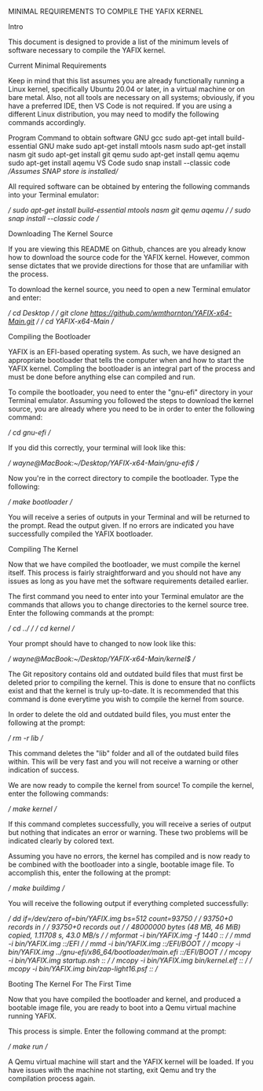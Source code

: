 MINIMAL REQUIREMENTS TO COMPILE THE YAFIX KERNEL

Intro

This document is designed to provide a list of the minimum levels of software necessary to compile the YAFIX kernel.

Current Minimal Requirements

Keep in mind that this list assumes you are already functionally running a Linux kernel, specifically Ubuntu 20.04 or later, in a virtual machine or on bare metal.  Also, not all tools are necessary on all systems; obviously, if you have a preferred IDE, then VS Code is not required. If you are using a different Linux distribution, you may need to modify the following commands accordingly.

Program 	Command to obtain software
GNU gcc     sudo apt-get intall build-essential
GNU make    sudo apt-get install mtools
nasm        sudo apt-get install nasm
git         sudo apt-get install git
qemu        sudo apt-get install qemu
aqemu       sudo apt-get install aqemu
VS Code     sudo snap install --classic code */Assumes SNAP store is installed/*

All required software can be obtained by entering the following commands into your Terminal emulator:

*/ sudo apt-get install build-essential mtools nasm git qemu aqemu /*
*/ sudo snap install --classic code /*

Downloading The Kernel Source

If you are viewing this README on Github, chances are you already know how to download the source code for the YAFIX kernel. However, common sense dictates that we provide directions for those that are unfamiliar with the process.

To download the kernel source, you need to open a new Terminal emulator and enter:

*/ cd Desktop /*
*/ git clone https://github.com/wmthornton/YAFIX-x64-Main.git /*
*/ cd YAFIX-x64-Main /*

Compiling the Bootloader

YAFIX is an EFI-based operating system. As such, we have designed an appropriate bootloader that tells the computer when and how to start the YAFIX kernel. Compling the bootloader is an integral part of the process and must be done before anything else can compiled and run.

To compile the bootloader, you need to enter the "gnu-efi" directory in your Terminal emulator. Assuming you followed the steps to download the kernel source, you are already where you need to be in order to enter the following command:

*/ cd gnu-efi /*

If you did this correctly, your terminal will look like this:

*/ wayne@MacBook:~/Desktop/YAFIX-x64-Main/gnu-efi$ /* 

Now you're in the correct directory to compile the bootloader. Type the following:

*/ make bootloader /*

You will receive a series of outputs in your Terminal and will be returned to the prompt. Read the output given. If no errors are indicated you have successfully compiled the YAFIX bootloader.

Compiling The Kernel

Now that we have compiled the bootloader, we must compile the kernel itself. This process is fairly straightforward and you should not have any issues as long as you have met the software requirements detailed earlier.

The first command you need to enter into your Terminal emulator are the commands that allows you to change directories to the kernel source tree. Enter the following commands at the prompt:

*/ cd ../ /*
*/ cd kernel /*

Your prompt should have to changed to now look like this:

*/ wayne@MacBook:~/Desktop/YAFIX-x64-Main/kernel$ /*

The Git repository contains old and outdated build files that must first be deleted prior to compiling the kernel. This is done to ensure that no conflicts exist and that the kernel is truly up-to-date. It is recommended that this command is done everytime you wish to compile the kernel from source. 

In order to delete the old and outdated build files, you must enter the following at the prompt:

*/ rm -r lib /*

This command deletes the "lib" folder and all of the outdated build files within. This will be very fast and you will not receive a warning or other indication of success.

We are now ready to compile the kernel from source! To compile the kernel, enter the following commands:

*/ make kernel /*

If this command completes successfully, you will receive a series of output but nothing that indicates an error or warning. These two problems will be indicated clearly by colored text.

Assuming you have no errors, the kernel has compiled and is now ready to be combined with the bootloader into a single, bootable image file. To accomplish this, enter the following at the prompt:

*/ make buildimg /*

You will receive the following output if everything completed successfully:

*/ dd if=/dev/zero of=bin/YAFIX.img bs=512 count=93750 /*
*/ 93750+0 records in /*
*/ 93750+0 records out /*
*/ 48000000 bytes (48 MB, 46 MiB) copied, 1.11708 s, 43.0 MB/s /*
*/ mformat -i bin/YAFIX.img -f 1440 :: /*
*/ mmd -i bin/YAFIX.img ::/EFI /*
*/ mmd -i bin/YAFIX.img ::/EFI/BOOT /*
*/ mcopy -i bin/YAFIX.img ../gnu-efi/x86_64/bootloader/main.efi ::/EFI/BOOT /*
*/ mcopy -i bin/YAFIX.img startup.nsh :: /*
*/ mcopy -i bin/YAFIX.img bin/kernel.elf :: /*
*/ mcopy -i bin/YAFIX.img bin/zap-light16.psf :: /*

Booting The Kernel For The First Time

Now that you have compiled the bootloader and kernel, and produced a bootable image file, you are ready to boot into a Qemu virtual machine running YAFIX.

This process is simple. Enter the following command at the prompt:

*/ make run /*

A Qemu virtual machine will start and the YAFIX kernel will be loaded. If you have issues with the machine not starting, exit Qemu and try the compilation process again. 




